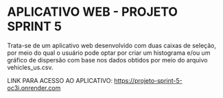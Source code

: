 # APLICATIVO WEB - PROJETO SPRINT 5

Trata-se de um aplicativo web desenvolvido com duas caixas de seleção, por meio do qual o usuário pode optar por criar um histograma e/ou um gráfico de dispersão com base nos dados obtidos por meio do arquivo vehicles_us.csv.

LINK PARA ACESSO AO APLICATIVO: https://projeto-sprint-5-oc3i.onrender.com
 
